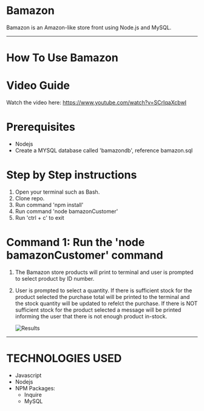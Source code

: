 # Bamazon
Bamazon is an Amazon-like store front using Node.js and MySQL.

- - -
# How To Use Bamazon
# **Video Guide**

Watch the video here: https://www.youtube.com/watch?v=SCrIqaXcbwI 

# Prerequisites
* Nodejs
* Create a MYSQL database called 'bamazondb', reference bamazon.sql

# **Step by Step instructions**

1. Open your terminal such as Bash.
2. Clone repo.
3. Run command 'npm install'
4. Run command 'node bamazonCustomer'
5. Run 'ctrl + c' to exit

# **Command 1**: Run the 'node bamazonCustomer' command
    
1. The Bamazon store products will print to terminal and user is prompted to select product by ID number.
2. User is prompted to select a quantity. If there is sufficient stock for the product selected the purchase total will be printed to the terminal and the stock quantity will be updated to refelct the purchase. If there is NOT sufficient stock for the product selected a message will be printed informing the user that there is not enough product in-stock.
    
    ![Results](/Screenshots/concert-this.PNG)

- - -

# TECHNOLOGIES USED
* Javascript
* Nodejs
* NPM Packages:
    * Inquire
    * MySQL
